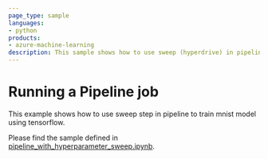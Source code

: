 ```yaml
---
page_type: sample
languages:
- python
products:
- azure-machine-learning
description: This sample shows how to use sweep (hyperdrive) in pipeline.
---
```


# Running a Pipeline job
This example shows how to use sweep step in pipeline to train mnist model using tensorflow.

Please find the sample defined in [pipeline_with_hyperparameter_sweep.ipynb](pipeline_with_hyperparameter_sweep.ipynb).